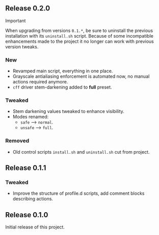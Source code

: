 ## Release 0.2.0
> [!IMPORTANT]  
> When upgrading from versions `0.1.*`, be sure to uninstall the previous installation with its `uninstall.sh` script. Because of some incompatible enhancements made to the project it no longer can work with previous version tweaks.

### New
- Revamped main script, everything in one place.
- Grayscale antialiasing enforcement is automated now, no manual actions required anymore.
- `cff` driver stem-darkening added to **full** preset.

### Tweaked
- Stem darkening values tweaked to enhance visibility.
- Modes renamed:
    - `safe` --> `normal`.
    - `unsafe` --> `full`.

### Removed
- Old control scripts `install.sh` and `uninstall.sh` cut from project.


## Release 0.1.1
### Tweaked
- Improve the structure of profile.d scripts, add comment blocks describing actions.


## Release 0.1.0
Initial release of this project.
